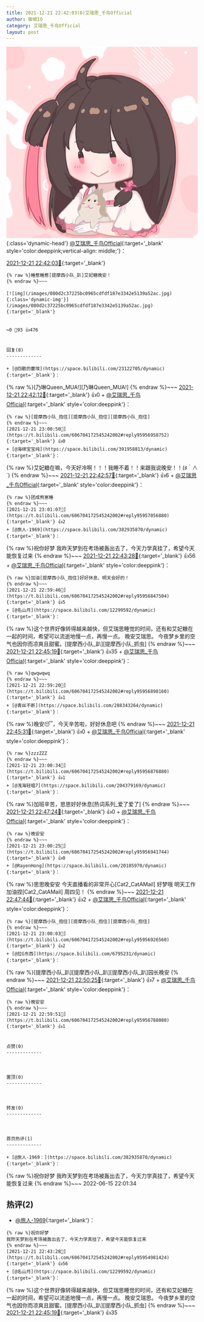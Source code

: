 ```yaml
---
title: 2021-12-21 22:42:03(8)艾瑞思_千鸟Official
author: 御坂IO
category: 艾瑞思_千鸟Official
layout: post
---
```


![img](/images/7e08840c56f251de28bdf766b647bd5fe9a5d50a.jpg){:class='dynamic-head'}
[@艾瑞思_千鸟Official](https://space.bilibili.com/1090010845/dynamic){:target='_blank' style='color:deeppink;vertical-align: middle;'}：

[2021-12-21 22:42:03🔗](https://t.bilibili.com/606704172545242002){:target='_blank'}

~~~
{% raw %}睡惹睡惹[提摩西小队_趴]艾妃糖晚安！
{% endraw %}~~~

[![img](/images/080d2c37225bc0965cdfdf187e3342e5139a52ac.jpg){:class='dynamic-img'}](/images/080d2c37225bc0965cdfdf187e3342e5139a52ac.jpg){:target='_blank'}


↪️0 💬93 👍476


回复(8)
-------------

+ [@四散的塵埃](https://space.bilibili.com/23122705/dynamic){:target='_blank'}：
~~~
{% raw %}[乃琳Queen_MUA!][乃琳Queen_MUA!]
{% endraw %}~~~
[2021-12-21 22:42:12🔗](https://t.bilibili.com/606704172545242002#reply95954848368){:target='_blank'} 👍0
    + [@艾瑞思_千鸟Official](https://space.bilibili.com/1090010845/dynamic){:target='_blank' style='color:deeppink'}：
~~~
{% raw %}[提摩西小队_抱住][提摩西小队_抱住][提摩西小队_抱住]
{% endraw %}~~~
[2021-12-21 23:00:50🔗](https://t.bilibili.com/606704172545242002#reply95956958752){:target='_blank'} 👍0
+ [@海绵宝宝纯](https://space.bilibili.com/391958813/dynamic){:target='_blank'}：
~~~
{% raw %}艾妃糖在嘛，今天好冷啊！！！我睡不着！！来跟我说晚安！！(♯｀∧´)
{% endraw %}~~~
[2021-12-21 22:42:57🔗](https://t.bilibili.com/606704172545242002#reply95954881760){:target='_blank'} 👍6
    + [@艾瑞思_千鸟Official](https://space.bilibili.com/1090010845/dynamic){:target='_blank' style='color:deeppink'}：
~~~
{% raw %}团成熊崽睡
{% endraw %}~~~
[2021-12-21 23:01:07🔗](https://t.bilibili.com/606704172545242002#reply95957056880){:target='_blank'} 👍2
+ [@旅人-1969](https://space.bilibili.com/382935870/dynamic){:target='_blank'}：
~~~
{% raw %}祝你好梦
我昨天梦到在考场被轰出去了，今天力学真挂了，希望今天能恢复过来
{% endraw %}~~~
[2021-12-21 22:43:28🔗](https://t.bilibili.com/606704172545242002#reply95954981424){:target='_blank'} 👍56
    + [@艾瑞思_千鸟Official](https://space.bilibili.com/1090010845/dynamic){:target='_blank' style='color:deeppink'}：
~~~
{% raw %}加油[提摩西小队_抱住]好好休息、明天会好的！
{% endraw %}~~~
[2021-12-21 22:59:46🔗](https://t.bilibili.com/606704172545242002#reply95956847504){:target='_blank'} 👍5
+ [@名山月](https://space.bilibili.com/12299592/dynamic){:target='_blank'}：
~~~
{% raw %}这个世界好像转得越来越快，但艾瑞思睡觉的时间，还有和艾妃糖在一起的时间，希望可以流逝地慢一点，再慢一点。
晚安艾瑞思。
今夜梦乡里的空气也因你而凉爽且甜蜜。[提摩西小队_趴][提摩西小队_抓虫]
{% endraw %}~~~
[2021-12-21 22:45:19🔗](https://t.bilibili.com/606704172545242002#reply95955212768){:target='_blank'} 👍35
    + [@艾瑞思_千鸟Official](https://space.bilibili.com/1090010845/dynamic){:target='_blank' style='color:deeppink'}：
~~~
{% raw %}qwqwqwq
{% endraw %}~~~
[2021-12-21 22:59:20🔗](https://t.bilibili.com/606704172545242002#reply95956898160){:target='_blank'} 👍1
+ [@青丝不断](https://space.bilibili.com/288343264/dynamic){:target='_blank'}：
~~~
{% raw %}晚安😴，今天辛苦啦，好好休息吧
{% endraw %}~~~
[2021-12-21 22:45:31🔗](https://t.bilibili.com/606704172545242002#reply95955221472){:target='_blank'} 👍0
    + [@艾瑞思_千鸟Official](https://space.bilibili.com/1090010845/dynamic){:target='_blank' style='color:deeppink'}：
~~~
{% raw %}zzzZZZ
{% endraw %}~~~
[2021-12-21 23:00:34🔗](https://t.bilibili.com/606704172545242002#reply95956876880){:target='_blank'} 👍1
+ [@浅海轻唱7](https://space.bilibili.com/204379169/dynamic){:target='_blank'}：
~~~
{% raw %}加班辛苦，思思好好休息[热词系列_爱了爱了]
{% endraw %}~~~
[2021-12-21 22:47:24🔗](https://t.bilibili.com/606704172545242002#reply95955456688){:target='_blank'} 👍0
    + [@艾瑞思_千鸟Official](https://space.bilibili.com/1090010845/dynamic){:target='_blank' style='color:deeppink'}：
~~~
{% raw %}晚安安
{% endraw %}~~~
[2021-12-21 23:00:25🔗](https://t.bilibili.com/606704172545242002#reply95956941744){:target='_blank'} 👍0
+ [@RayenHong](https://space.bilibili.com/20185970/dynamic){:target='_blank'}：
~~~
{% raw %}思思晚安安 今天直播看的非常开心[Cat2_CatAMail]  好梦哦 
明天工作加油捏[Cat2_CatAMail]   周四见！
{% endraw %}~~~
[2021-12-21 22:47:44🔗](https://t.bilibili.com/606704172545242002#reply95955535200){:target='_blank'} 👍2
    + [@艾瑞思_千鸟Official](https://space.bilibili.com/1090010845/dynamic){:target='_blank' style='color:deeppink'}：
~~~
{% raw %}[提摩西小队_抱住][提摩西小队_抱住][提摩西小队_抱住]
{% endraw %}~~~
[2021-12-21 23:00:03🔗](https://t.bilibili.com/606704172545242002#reply95956926560){:target='_blank'} 👍2
+ [@拉G东西](https://space.bilibili.com/6795231/dynamic){:target='_blank'}：
~~~
{% raw %}[提摩西小队_趴][提摩西小队_趴][提摩西小队_趴]园长晚安
{% endraw %}~~~
[2021-12-21 22:50:25🔗](https://t.bilibili.com/606704172545242002#reply95955738896){:target='_blank'} 👍7
    + [@艾瑞思_千鸟Official](https://space.bilibili.com/1090010845/dynamic){:target='_blank' style='color:deeppink'}：
~~~
{% raw %}晚安安
{% endraw %}~~~
[2021-12-21 22:59:51🔗](https://t.bilibili.com/606704172545242002#reply95956788080){:target='_blank'} 👍1


点赞(0)
-------------



置顶(0)
-------------



转发(0)
-------------



首页热评(1)
-------------

+ [@旅人-1969：](https://space.bilibili.com/382935870/dynamic){:target='_blank'}：
~~~
{% raw %}祝你好梦
我昨天梦到在考场被轰出去了，今天力学真挂了，希望今天能恢复过来
{% endraw %}~~~
2022-06-15 22:01:34


热评(2)
-------------

+ [@旅人-1969](https://space.bilibili.com/382935870/dynamic){:target='_blank'}：
~~~
{% raw %}祝你好梦
我昨天梦到在考场被轰出去了，今天力学真挂了，希望今天能恢复过来
{% endraw %}~~~
[2021-12-21 22:43:28🔗](https://t.bilibili.com/606704172545242002#reply95954981424){:target='_blank'} 👍56
+ [@名山月](https://space.bilibili.com/12299592/dynamic){:target='_blank'}：
~~~
{% raw %}这个世界好像转得越来越快，但艾瑞思睡觉的时间，还有和艾妃糖在一起的时间，希望可以流逝地慢一点，再慢一点。
晚安艾瑞思。
今夜梦乡里的空气也因你而凉爽且甜蜜。[提摩西小队_趴][提摩西小队_抓虫]
{% endraw %}~~~
[2021-12-21 22:45:19🔗](https://t.bilibili.com/606704172545242002#reply95955212768){:target='_blank'} 👍35


